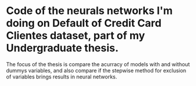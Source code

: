 # Code of the neurals networks I'm doing on Default of Credit Card Clientes dataset, part of my Undergraduate thesis.
The focus of the thesis is compare the acurracy of models with and without dummys variables, and also compare if the stepwise method for exclusion of variables brings results in neural networks.

